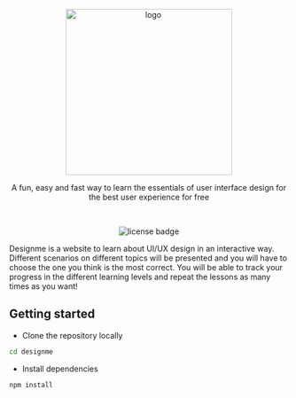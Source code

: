<p align="center">
  <img alt="logo" src="https://llgoowumvlccpmaocxvd.supabase.co/storage/v1/object/sign/logo/designme.png?token=eyJhbGciOiJIUzI1NiIsInR5cCI6IkpXVCJ9.eyJ1cmwiOiJsb2dvL2Rlc2lnbm1lLnBuZyIsImlhdCI6MTY4NDk0NjA2OSwiZXhwIjoxNzE2NDgyMDY5fQ.vRTKxVAZhAdKj72fRnnzCdzqgmrv2dbWSMQn-cJSO80&t=2023-05-24T16%3A34%3A29.445Z" width="300">
</p>

<p align="center">
  A fun, easy and fast way to learn the essentials of user interface design for the best user experience for free
</p>

<br />

<p align="center">
  <img alt="license badge" src="https://img.shields.io/badge/license-MIT-blue.svg">
</p>

Designme is a website to learn about UI/UX design in an interactive way. Different scenarios on different topics will be presented and you will have to choose the one you think is the most correct. You will be able to track your progress in the different learning levels and repeat the lessons as many times as you want!

## Getting started

- Clone the repository locally

```sh
cd designme
```

- Install dependencies

```sh
npm install
```
